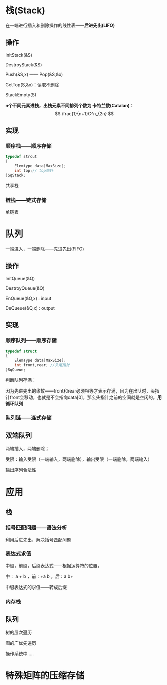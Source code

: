 # 栈(Stack)

在一端进行插入和删除操作的线性表——**后进先出(LIFO)**

## 操作

InitStack(&S)

DestroyStack(&S)

Push(&S,x)  —— Pop(&S,&x)

GetTop(S,&x)：读取不删除

StackEmpty(S)

**n个不同元素进栈，出栈元素不同排列个数为 卡特兰数(Catalan)：**
$$
\frac{1}{n+1}C^n_{2n}
$$

## 实现

### 顺序栈——顺序存储

```c
typedef strcut
{
    Elemtype data[MaxSize];
    int top;// top指针
}SqStack;
```

共享栈

### 链栈——链式存储

单链表

# 队列

一端进入，一端删除——先进先出(FIFO)

## 操作

InitQueue(&Q)

DestroyQueue(&Q)

EnQueue(&Q,x) : input

DeQueue(&Q,x) : output

## 实现

### 顺序队列——顺序存储

```c
typedef struct
{
    ElemType data[MaxSize];
    int front,rear; //头尾指针
}SqQueue;
```

判断队列存满：

因为先进先出的缘故——front和rear必须相等才表示存满，因为在出队时，头指针front会移动，也就是不会指向data[0]，那么头指针之前的空间就是空闲的。**用循环队列**

### 队列链——连式存储

## 双端队列

两端插入，两端删除；

受限：输入受限（一端输入，两端删除），输出受限（一端删除，两端输入）

输出序列合法性

# 应用

## 栈

### 括号匹配问题——语法分析

利用后进先出，解决括号匹配问题

### 表达式求值

中缀，前缀，后缀表达式——根据运算符的位置，

中： a + b ，前：+a b ，后：a b+

中缀表达式的求值——转成后缀

### 内存栈

## 队列

树的层次遍历 

图的广优先遍历

操作系统中.....

# 特殊矩阵的压缩存储



